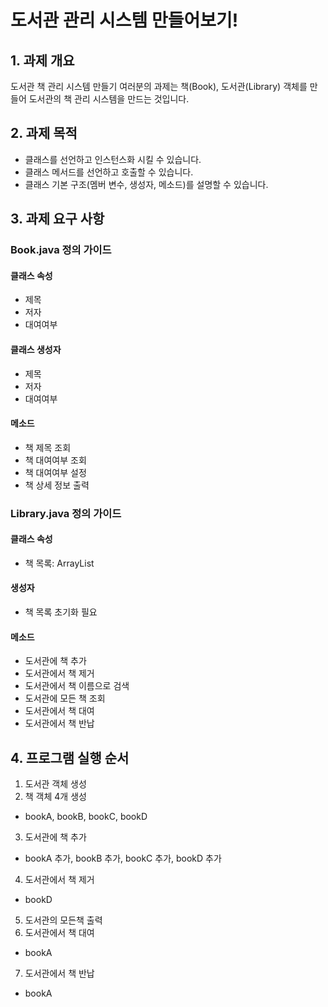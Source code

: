 #  도서관 관리 시스템 만들어보기!

## 1. 과제 개요
도서관 책 관리 시스템 만들기
여러분의 과제는 책(Book), 도서관(Library) 객체를 만들어 도서관의 책 관리 시스템을 만드는 것입니다.
<br>
## 2. 과제 목적
- 클래스를 선언하고 인스턴스화 시킬 수 있습니다.
- 클래스 메서드를 선언하고 호출할 수 있습니다.
- 클래스 기본 구조(멤버 변수, 생성자, 메소드)를 설명할 수 있습니다.

## 3. 과제 요구 사항

### Book.java 정의 가이드

#### 클래스 속성
- 제목
- 저자
- 대여여부
#### 클래스 생성자
- 제목
- 저자
- 대여여부
#### 메소드
- 책 제목 조회
- 책 대여여부 조회
- 책 대여여부 설정
- 책 상세 정보 출력

### Library.java 정의 가이드

#### 클래스 속성
- 책 목록: ArrayList
#### 생성자
- 책 목록 초기화 필요
#### 메소드
- 도서관에 책 추가
- 도서관에서 책 제거
- 도서관에서 책 이름으로 검색
- 도서관에 모든 책 조회
- 도서관에서 책 대여
- 도서관에서 책 반납

## 4. 프로그램 실행 순서

1. 도서관 객체 생성
2. 책 객체 4개 생성
- bookA, bookB, bookC, bookD
3. 도서관에 책 추가
- bookA 추가, bookB 추가, bookC 추가, bookD 추가
4. 도서관에서 책 제거
- bookD
5. 도서관의 모든책 출력
6. 도서관에서 책 대여
- bookA
7. 도서관에서 책 반납
- bookA
